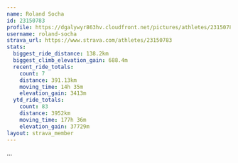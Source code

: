 ```yaml
---
name: Roland Socha
id: 23150783
profile: https://dgalywyr863hv.cloudfront.net/pictures/athletes/23150783/14745672/4/large.jpg
username: roland-socha
strava_url: https://www.strava.com/athletes/23150783
stats:
  biggest_ride_distance: 138.2km
  biggest_climb_elevation_gain: 688.4m
  recent_ride_totals:
    count: 7
    distance: 391.13km
    moving_time: 14h 35m
    elevation_gain: 3413m
  ytd_ride_totals:
    count: 83
    distance: 3952km
    moving_time: 177h 36m
    elevation_gain: 37729m
layout: strava_member
--- 
```

...
